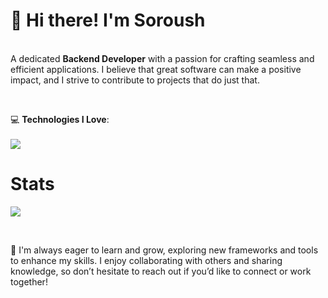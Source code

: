 

**<h1>👋 Hi there! I'm Soroush</h1>**
<br>
A dedicated **Backend Developer** with a passion for crafting seamless and efficient applications. I believe that great software can make a positive impact, and I strive to contribute to projects that do just that.

<br>

💻 **Technologies I Love**:
<br>
<br>
<a href="#">
    <img src="https://skillicons.dev/icons?i=js,html,css,ts,expressjs,nodejs,git,github,vscode,postman,vue,prisma,linux,postgres,go,bun,redis&theme=dark" />
</a>


<h1 align="left">Stats</h1>
<a href="https://github.com/jameselite"></a>
<p align="left">
  <img src="https://github-readme-stats.vercel.app/api?username=jameselite&theme=midnight-purple&show_icons=true" />
</p>
<br>
    
🌟 I'm always eager to learn and grow, exploring new frameworks and tools to enhance my skills. I enjoy collaborating with others and sharing knowledge, so don’t hesitate to reach out if you’d like to connect or work together!
